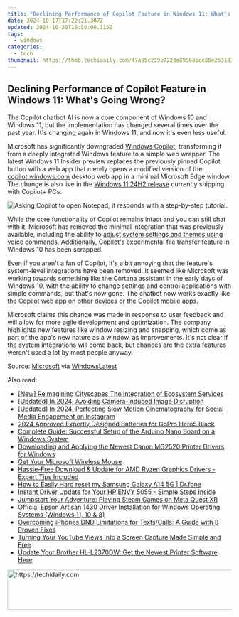 ```yaml
---
title: "Declining Performance of Copilot Feature in Windows 11: What's Going Wrong?"
date: 2024-10-17T17:22:21.307Z
updated: 2024-10-20T16:58:00.115Z
tags:
  - windows
categories:
  - tech
thumbnail: https://thmb.techidaily.com/47a95c239b7223a89568bec86e25318318c6bf5e06ffe2d66f019a638a803bcd.jpg
---
```


## Declining Performance of Copilot Feature in Windows 11: What's Going Wrong?

The Copilot chatbot AI is now a core component of Windows 10 and Windows 11, but the implementation has changed several times over the past year. It's changing again in Windows 11, and now it's even less useful.

 Microsoft has significantly downgraded [Windows Copilot](https://vimeo-videos.techidaily.com/new-2024-approved-ultimate-vimeo-cutting-suite-revealed/), transforming it from a deeply integrated Windows feature to a simple web wrapper. The latest Windows 11 Insider preview replaces the previously pinned Copilot button with a web app that merely opens a modified version of the [copilot.windows.com](https://copilot.microsoft.com/) desktop web app in a minimal Microsoft Edge window. The change is also live in the [Windows 11 24H2 release](https://technical-tips.techidaily.com/reviving-your-inactive-keyboard-expert-advice-and-tricks-for-seamless-typing-again/) currently shipping with Copilot+ PCs.

![Asking Copilot to open Notepad, it responds with a step-by-step tutorial.](https://static1.howtogeekimages.com/wordpress/wp-content/uploads/2024/07/image-1.png) 

 While the core functionality of Copilot remains intact and you can still chat with it, Microsoft has removed the minimal integration that was previously available, including the ability to [adjust system settings and themes using voice commands](https://extra-resources.techidaily.com/iphone-tricks-to-embrace-cameras-motion-artistry/). Additionally, Copilot's experimental file transfer feature in Windows 10 has been scrapped.

 Even if you aren't a fan of Copilot, it's a bit annoying that the feature's system-level integrations have been removed. It seemed like Microsoft was working towards something like the Cortana assistant in the early days of Windows 10, with the ability to change settings and control applications with simple commands, but that's now gone. The chatbot now works exactly like the Copilot web app on other devices or the Copilot mobile apps.

 Microsoft claims this change was made in response to user feedback and will allow for more agile development and optimization. The company highlights new features like window resizing and snapping, which come as part of the app's new nature as a window, as improvements. It's not clear if the system integrations will come back, but chances are the extra features weren't used a lot by most people anyway.

 Source: [Microsoft](https://blogs.windows.com/windows-insider/2024/06/14/announcing-windows-11-insider-preview-build-22635-3785-beta-channel/) via [WindowsLatest](https://www.windowslatest.com/2024/07/01/windows-11-downgrades-copilot-to-a-microsoft-edge-based-web-wrapper/)

<ins class="adsbygoogle"
     style="display:block"
     data-ad-format="autorelaxed"
     data-ad-client="ca-pub-7571918770474297"
     data-ad-slot="1223367746"></ins>

<ins class="adsbygoogle"
     style="display:block"
     data-ad-client="ca-pub-7571918770474297"
     data-ad-slot="8358498916"
     data-ad-format="auto"
     data-full-width-responsive="true"></ins>

<span class="atpl-alsoreadstyle">Also read:</span>
<div><ul>
<li><a href="https://youtube-webster.techidaily.com/eimagining-cityscapes-the-integration-of-ecosystem-services/"><u>[New] Reimagining Cityscapes The Integration of Ecosystem Services</u></a></li>
<li><a href="https://fox-links.techidaily.com/updated-in-2024-avoiding-camera-induced-image-disruption/"><u>[Updated] In 2024, Avoiding Camera-Induced Image Disruption</u></a></li>
<li><a href="https://instagram-video-recordings.techidaily.com/updated-in-2024-perfecting-slow-motion-cinematography-for-social-media-engagement-on-instagram/"><u>[Updated] In 2024, Perfecting Slow Motion Cinematography for Social Media Engagement on Instagram</u></a></li>
<li><a href="https://some-techniques.techidaily.com/2024-approved-expertly-designed-batteries-for-gopro-hero5-black/"><u>2024 Approved Expertly Designed Batteries for GoPro Hero5 Black</u></a></li>
<li><a href="https://win-dash.techidaily.com/complete-guide-successful-setup-of-the-arduino-nano-board-on-a-windows-system/"><u>Complete Guide: Successful Setup of the Arduino Nano Board on a Windows System</u></a></li>
<li><a href="https://win-dash.techidaily.com/downloading-and-applying-the-newest-canon-mg2520-printer-drivers-for-windows/"><u>Downloading and Applying the Newest Canon MG2520 Printer Drivers for Windows</u></a></li>
<li><a href="https://win-dash.techidaily.com/get-your-microsoft-wireless-mouse/"><u>Get Your Microsoft Wireless Mouse</u></a></li>
<li><a href="https://win-dash.techidaily.com/hassle-free-download-and-update-for-amd-ryzen-graphics-drivers-expert-tips-included/"><u>Hassle-Free Download & Update for AMD Ryzen Graphics Drivers - Expert Tips Included</u></a></li>
<li><a href="https://techidaily.com/how-to-easily-hard-reset-my-samsung-galaxy-a14-5g-drfone-by-drfone-reset-android-reset-android/"><u>How to Easily Hard reset my Samsung Galaxy A14 5G | Dr.fone</u></a></li>
<li><a href="https://win-dash.techidaily.com/instant-driver-update-for-your-hp-envy-5055-simple-steps-inside/"><u>Instant Driver Update for Your HP ENVY 5055 - Simple Steps Inside</u></a></li>
<li><a href="https://games-able.techidaily.com/jumpstart-your-adventure-playing-steam-games-on-meta-quest-xr/"><u>Jumpstart Your Adventure: Playing Steam Games on Meta Quest XR</u></a></li>
<li><a href="https://win-dash.techidaily.com/official-epson-artisan-1430-driver-installation-for-windows-operating-systems-windows-11-10-and-8/"><u>Official Epson Artisan 1430 Driver Installation for Windows Operating Systems (Windows 11, 10 & 8)</u></a></li>
<li><a href="https://fox-that.techidaily.com/overcoming-iphones-dnd-limitations-for-textscalls-a-guide-with-8-proven-fixes/"><u>Overcoming iPhones DND Limitations for Texts/Calls: A Guide with 8 Proven Fixes</u></a></li>
<li><a href="https://youtube-videos.techidaily.com/turning-your-youtube-views-into-a-screen-capture-made-simple-and-free/"><u>Turning Your YouTube Views Into a Screen Capture Made Simple and Free</u></a></li>
<li><a href="https://win-dash.techidaily.com/update-your-brother-hl-l2370dw-get-the-newest-printer-software-here/"><u>Update Your Brother HL-L2370DW: Get the Newest Printer Software Here</u></a></li>
</ul></div>

<!-- affiliate ads begin -->
<a href="https://appsumo.8odi.net/c/5597632/2129738/7443" target="_top" id="2129738">
  <img src="//a.impactradius-go.com/display-ad/7443-2129738" border="0" alt="https://techidaily.com" width="728" height="90"/>
</a>
<img height="0" width="0" src="https://appsumo.8odi.net/i/5597632/2129738/7443" style="position:absolute;visibility:hidden;" border="0" />
<!-- affiliate ads end -->

